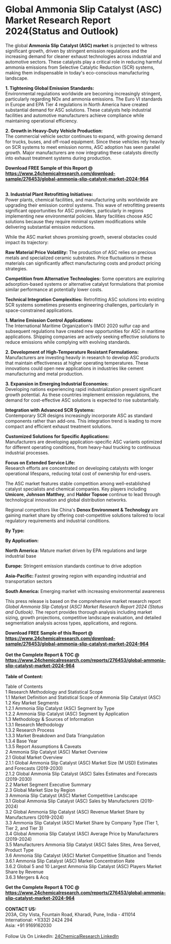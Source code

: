 <h1>Global Ammonia Slip Catalyst (ASC) Market Research Report 2024(Status and Outlook)</h1><p>The global <strong>Ammonia Slip Catalyst (ASC) market</strong> is projected to witness significant growth, driven by stringent emission regulations and the increasing demand for cleaner exhaust technologies across industrial and automotive sectors. These catalysts play a critical role in reducing harmful ammonia emissions from Selective Catalytic Reduction (SCR) systems, making them indispensable in today's eco-conscious manufacturing landscape.</p><p><strong>1. Tightening Global Emission Standards:</strong><br>
Environmental regulations worldwide are becoming increasingly stringent, particularly regarding NOx and ammonia emissions. The Euro VI standards in Europe and EPA Tier 4 regulations in North America have created substantial demand for ASC solutions. These catalysts help industrial facilities and automotive manufacturers achieve compliance while maintaining operational efficiency.</p><p><strong>2. Growth in Heavy-Duty Vehicle Production:</strong><br>
The commercial vehicle sector continues to expand, with growing demand for trucks, buses, and off-road equipment. Since these vehicles rely heavily on SCR systems to meet emission norms, ASC adoption has seen parallel growth. Major manufacturers are now integrating these catalysts directly into exhaust treatment systems during production.</p><div><b>Download FREE Sample of this Report @ 
            <a href="https://www.24chemicalresearch.com/download-sample/276453/global-ammonia-slip-catalyst-market-2024-964">
            https://www.24chemicalresearch.com/download-sample/276453/global-ammonia-slip-catalyst-market-2024-964</a></b></div><br><p><strong>3. Industrial Plant Retrofitting Initiatives:</strong><br>
Power plants, chemical facilities, and manufacturing units worldwide are upgrading their emission control systems. This wave of retrofitting presents significant opportunities for ASC providers, particularly in regions implementing new environmental policies. Many facilities choose ASC solutions because they require minimal system modifications while delivering substantial emission reductions.</p><p>While the ASC market shows promising growth, several obstacles could impact its trajectory:</p><p><strong>Raw Material Price Volatility:</strong> The production of ASC relies on precious metals and specialized ceramic substrates. Price fluctuations in these materials can significantly affect manufacturing costs and product pricing strategies.</p><p><strong>Competition from Alternative Technologies:</strong> Some operators are exploring adsorption-based systems or alternative catalyst formulations that promise similar performance at potentially lower costs.</p><p><strong>Technical Integration Complexities:</strong> Retrofitting ASC solutions into existing SCR systems sometimes presents engineering challenges, particularly in space-constrained applications.</p><p><strong>1. Marine Emission Control Applications:</strong><br>
The International Maritime Organization's (IMO) 2020 sulfur cap and subsequent regulations have created new opportunities for ASC in maritime applications. Shipping companies are actively seeking effective solutions to reduce emissions while complying with evolving standards.</p><p><strong>2. Development of High-Temperature Resistant Formulations:</strong><br>
Manufacturers are investing heavily in research to develop ASC products that maintain effectiveness at higher operating temperatures. These innovations could open new applications in industries like cement manufacturing and metal production.</p><p><strong>3. Expansion in Emerging Industrial Economies:</strong><br>
Developing nations experiencing rapid industrialization present significant growth potential. As these countries implement emission regulations, the demand for cost-effective ASC solutions is expected to rise substantially.</p><p><strong>Integration with Advanced SCR Systems:</strong><br>
Contemporary SCR designs increasingly incorporate ASC as standard components rather than add-ons. This integration trend is leading to more compact and efficient exhaust treatment solutions.</p><p><strong>Customized Solutions for Specific Applications:</strong><br>
Manufacturers are developing application-specific ASC variants optimized for different operating conditions, from heavy-haul trucking to continuous industrial processes.</p><p><strong>Focus on Extended Service Life:</strong><br>
Research efforts are concentrated on developing catalysts with longer operational lifespans, reducing total cost of ownership for end-users.</p><p>The ASC market features stable competition among well-established catalyst specialists and chemical companies. Key players including <strong>Umicore</strong>, <strong>Johnson Matthey</strong>, and <strong>Haldor Topsoe</strong> continue to lead through technological innovation and global distribution networks.</p><p>Regional competitors like China's <strong>Denox Environment &amp; Technology</strong> are gaining market share by offering cost-competitive solutions tailored to local regulatory requirements and industrial conditions.</p><p><strong>By Type:</strong></p><p><strong>By Application:</strong></p><p><strong>North America:</strong> Mature market driven by EPA regulations and large industrial base</p><p><strong>Europe:</strong> Stringent emission standards continue to drive adoption</p><p><strong>Asia-Pacific:</strong> Fastest growing region with expanding industrial and transportation sectors</p><p><strong>South America:</strong> Emerging market with increasing environmental awareness</p><p>This press release is based on the comprehensive market research report <em>Global Ammonia Slip Catalyst (ASC) Market Research Report 2024 (Status and Outlook)</em>. The report provides thorough analysis including market sizing, growth projections, competitive landscape evaluation, and detailed segmentation analysis across types, applications, and regions.</p><div><b>Download FREE Sample of this Report @ 
            <a href="https://www.24chemicalresearch.com/download-sample/276453/global-ammonia-slip-catalyst-market-2024-964">
            https://www.24chemicalresearch.com/download-sample/276453/global-ammonia-slip-catalyst-market-2024-964</a></b></div><br><div><b>Get the Complete Report & TOC @ 
            <a href="https://www.24chemicalresearch.com/reports/276453/global-ammonia-slip-catalyst-market-2024-964">
            https://www.24chemicalresearch.com/reports/276453/global-ammonia-slip-catalyst-market-2024-964</a></b></div><br>
            <b>Table of Content:</b><p>Table of Contents<br />
1 Research Methodology and Statistical Scope<br />
1.1 Market Definition and Statistical Scope of Ammonia Slip Catalyst (ASC)<br />
1.2 Key Market Segments<br />
1.2.1 Ammonia Slip Catalyst (ASC) Segment by Type<br />
1.2.2 Ammonia Slip Catalyst (ASC) Segment by Application<br />
1.3 Methodology & Sources of Information<br />
1.3.1 Research Methodology<br />
1.3.2 Research Process<br />
1.3.3 Market Breakdown and Data Triangulation<br />
1.3.4 Base Year<br />
1.3.5 Report Assumptions & Caveats<br />
2 Ammonia Slip Catalyst (ASC) Market Overview<br />
2.1 Global Market Overview<br />
2.1.1 Global Ammonia Slip Catalyst (ASC) Market Size (M USD) Estimates and Forecasts (2019-2030)<br />
2.1.2 Global Ammonia Slip Catalyst (ASC) Sales Estimates and Forecasts (2019-2030)<br />
2.2 Market Segment Executive Summary<br />
2.3 Global Market Size by Region<br />
3 Ammonia Slip Catalyst (ASC) Market Competitive Landscape<br />
3.1 Global Ammonia Slip Catalyst (ASC) Sales by Manufacturers (2019-2024)<br />
3.2 Global Ammonia Slip Catalyst (ASC) Revenue Market Share by Manufacturers (2019-2024)<br />
3.3 Ammonia Slip Catalyst (ASC) Market Share by Company Type (Tier 1, Tier 2, and Tier 3)<br />
3.4 Global Ammonia Slip Catalyst (ASC) Average Price by Manufacturers (2019-2024)<br />
3.5 Manufacturers Ammonia Slip Catalyst (ASC) Sales Sites, Area Served, Product Type<br />
3.6 Ammonia Slip Catalyst (ASC) Market Competitive Situation and Trends<br />
3.6.1 Ammonia Slip Catalyst (ASC) Market Concentration Rate<br />
3.6.2 Global 5 and 10 Largest Ammonia Slip Catalyst (ASC) Players Market Share by Revenue<br />
3.6.3 Mergers & Acq</p><div><b>Get the Complete Report & TOC @ 
            <a href="https://www.24chemicalresearch.com/reports/276453/global-ammonia-slip-catalyst-market-2024-964">
            https://www.24chemicalresearch.com/reports/276453/global-ammonia-slip-catalyst-market-2024-964</a></b></div><br><b>CONTACT US:</b><br>
            203A, City Vista, Fountain Road, Kharadi, Pune, India - 411014<br>
            International: +1(332) 2424 294<br>
            Asia: +91 9169162030 <br><br>
            Follow Us On LinkedIn: <a href="https://www.linkedin.com/company/24chemicalresearch/">24ChemicalResearch LinkedIn</a>